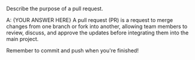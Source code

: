 Describe the purpose of a pull request.

A: {YOUR ANSWER HERE}
A pull request (PR) is a request to merge changes from one branch or fork into another, allowing team members to review, discuss, and approve the updates before integrating them into the main project.

Remember to commit and push when you're finished!